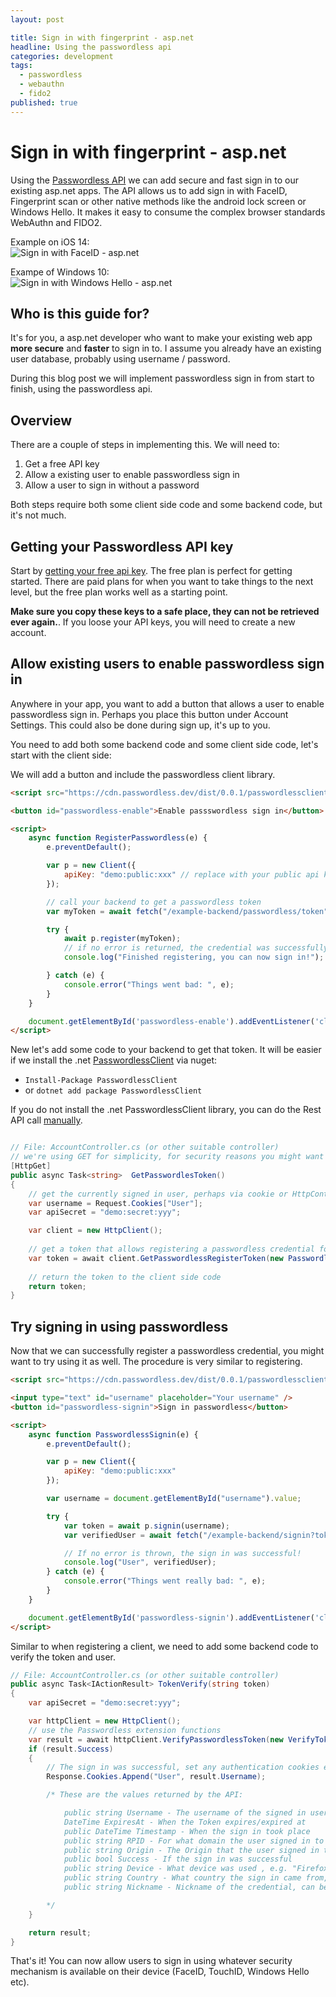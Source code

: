 ```yaml
---
layout: post

title: Sign in with fingerprint - asp.net
headline: Using the passwordless api
categories: development
tags: 
  - passwordless
  - webauthn
  - fido2
published: true
---
```


# Sign in with fingerprint - asp.net

Using the [Passwordless API](https://beta.passwordless.dev/) we can add secure and fast sign in to our existing asp.net apps. The API allows us to add sign in with FaceID, Fingerprint scan or other native methods like the android lock screen or Windows Hello. It makes it easy to consume the complex browser standards WebAuthn and FIDO2. 


Example on iOS 14:  
![Sign in with FaceID - asp.net](https://user-images.githubusercontent.com/357283/100014365-8e627300-2dd6-11eb-8e3d-db7566adfacb.png)

Exampe of Windows 10:  
![Sign in with Windows Hello - asp.net](https://user-images.githubusercontent.com/357283/100014246-696e0000-2dd6-11eb-93c0-996ab963df42.png)


## Who is this guide for?

It's for you, a asp.net developer who want to make your existing web app **more secure** and **faster** to sign in to. I assume you already have an existing user database, probably using username / password.

During this blog post we will implement passwordless sign in from start to finish, using the passwordless api.


## Overview

There are a couple of steps in implementing this. We will need to:

1. Get a free API key
2. Allow a existing user to enable passwordless sign in
3. Allow a user to sign in without a password

Both steps require both some client side code and some backend code, but it's not much.

## Getting your Passwordless API key

Start by [getting your free api key](https://beta.passwordless.dev/create-account). The free plan is perfect for getting started. There are paid plans for when you want to take things to the next level, but the free plan works well as a starting point.

**Make sure you copy these keys to a safe place, they can not be retrieved ever again.**. If you loose your API keys, you will need to create a new account.

## Allow existing users to enable passwordless sign in

Anywhere in your app, you want to add a button that allows a user to enable passwordless sign in. Perhaps you place this button under Account Settings. This could also be done during sign up, it's up to you. 

You need to add both some backend code and some client side code, let's start with the client side:

We will add a button and include the passwordless client library.

```html
<script src="https://cdn.passwordless.dev/dist/0.0.1/passwordlessclient.min.js" integrity="sha384-TPor6eIWM4IefSReNrio8zR0tr3LIHYNSwlSNKArZo42TEWTmByjkkJm/vvnUxxv" crossorigin="anonymous"></script>

<button id="passwordless-enable">Enable passswordless sign in</button>

<script>
    async function RegisterPasswordless(e) {
        e.preventDefault();

        var p = new Client({
            apiKey: "demo:public:xxx" // replace with your public api key
        });

        // call your backend to get a passwordless token
        var myToken = await fetch("/example-backend/passwordless/token").then(r => r.text());

        try {
            await p.register(myToken);
            // if no error is returned, the credential was successfully registered
            console.log("Finished registering, you can now sign in!");

        } catch (e) {
            console.error("Things went bad: ", e);
        }
    }

    document.getElementById('passwordless-enable').addEventListener('click', RegisterPasswordless);
</script>
```

New let's add some code to your backend to get that token.
It will be easier if we install the .net [PasswordlessClient](https://www.nuget.org/packages/PasswordlessClient/) via nuget:

* `Install-Package PasswordlessClient`
* or `dotnet add package PasswordlessClient` 

If you do not install the .net PasswordlessClient library, you can do the Rest API call [manually](https://github.com/passwordless/passwordless-client-js#register-a-webauthn-credential-to-user).

```csharp

// File: AccountController.cs (or other suitable controller)
// we're using GET for simplicity, for security reasons you might want to use POST and send a xsrf-token.
[HttpGet]
public async Task<string>  GetPasswordlesToken()
{
    // get the currently signed in user, perhaps via cookie or HttpContext.
    var username = Request.Cookies["User"];
    var apiSecret = "demo:secret:yyy";

    var client = new HttpClient();
    
    // get a token that allows registering a passwordless credential for this username
    var token = await client.GetPasswordlessRegisterToken(new PasswordlessTokenParameters(apiSecret, username));
    
    // return the token to the client side code
    return token;
}
```

## Try signing in using passwordless

Now that we can successfully register a passwordless credential, you might want to try using it as well. The procedure is very similar to registering.


```html
<script src="https://cdn.passwordless.dev/dist/0.0.1/passwordlessclient.min.js" integrity="sha384-TPor6eIWM4IefSReNrio8zR0tr3LIHYNSwlSNKArZo42TEWTmByjkkJm/vvnUxxv" crossorigin="anonymous"></script>

<input type="text" id="username" placeholder="Your username" />
<button id="passwordless-signin">Sign in passwordless</button>

<script>
    async function PasswordlessSignin(e) {
        e.preventDefault();

        var p = new Client({
            apiKey: "demo:public:xxx"
        });

        var username = document.getElementById("username").value;

        try {
            var token = await p.signin(username);
            var verifiedUser = await fetch("/example-backend/signin?token=" + token).then(r => r.json());

            // If no error is thrown, the sign in was successful!
            console.log("User", verifiedUser);
        } catch (e) {
            console.error("Things went really bad: ", e);
        }
    }

    document.getElementById('passwordless-signin').addEventListener('click', PasswordlessSignin);
</script>
```
Similar to when registering a client, we need to add some backend code to verify the token and user.


```csharp
// File: AccountController.cs (or other suitable controller)
public async Task<IActionResult> TokenVerify(string token)
{
    var apiSecret = "demo:secret:yyy";

    var httpClient = new HttpClient();
    // use the Passwordless extension functions
    var result = await httpClient.VerifyPasswordlessToken(new VerifyTokenParameters(apiSecret, token));
    if (result.Success)
    {      
        // The sign in was successful, set any authentication cookies etc
        Response.Cookies.Append("User", result.Username);

        /* These are the values returned by the API:

            public string Username - The username of the signed in user
            DateTime ExpiresAt - When the Token expires/expired at            
            public DateTime Timestamp - When the sign in took place
            public string RPID - For what domain the user signed in to (example.com)
            public string Origin - The Origin that the user signed in to (https://auth.example.com)
            public bool Success - If the sign in was successful
            public string Device - What device was used , e.g. "Firefox, Windows 10"
            public string Country - What country the sign in came from, e.g. "US".
            public string Nickname - Nickname of the credential, can be supplied when registering it.

        */
    }

    return result;
}
```
That's it! You can now allow users to sign in using whatever security mechanism is available on their device (FaceID, TouchID, Windows Hello etc).
